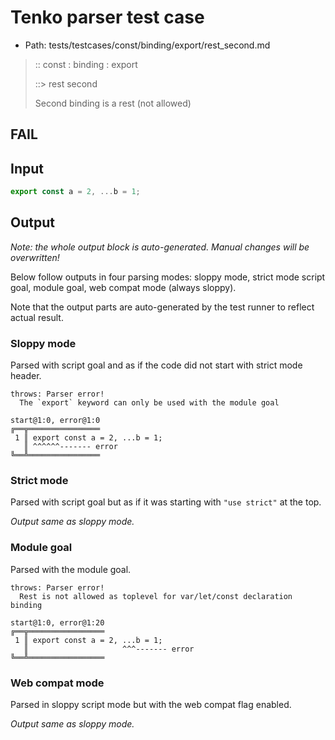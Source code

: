 # Tenko parser test case

- Path: tests/testcases/const/binding/export/rest_second.md

> :: const : binding : export
>
> ::> rest second
>
> Second binding is a rest (not allowed)
>
> 

## FAIL

## Input

`````js
export const a = 2, ...b = 1;
`````

## Output

_Note: the whole output block is auto-generated. Manual changes will be overwritten!_

Below follow outputs in four parsing modes: sloppy mode, strict mode script goal, module goal, web compat mode (always sloppy).

Note that the output parts are auto-generated by the test runner to reflect actual result.

### Sloppy mode

Parsed with script goal and as if the code did not start with strict mode header.

`````
throws: Parser error!
  The `export` keyword can only be used with the module goal

start@1:0, error@1:0
╔══╦════════════════
 1 ║ export const a = 2, ...b = 1;
   ║ ^^^^^^------- error
╚══╩════════════════

`````

### Strict mode

Parsed with script goal but as if it was starting with `"use strict"` at the top.

_Output same as sloppy mode._

### Module goal

Parsed with the module goal.

`````
throws: Parser error!
  Rest is not allowed as toplevel for var/let/const declaration binding

start@1:0, error@1:20
╔══╦═════════════════
 1 ║ export const a = 2, ...b = 1;
   ║                     ^^^------- error
╚══╩═════════════════

`````


### Web compat mode

Parsed in sloppy script mode but with the web compat flag enabled.

_Output same as sloppy mode._
